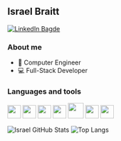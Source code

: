 ## Israel Braitt

[![LinkedIn Bagde](https://img.shields.io/badge/LinkedIn-0077B5?style=for-the-badge&logo=linkedin&logoColor=white)](https://www.linkedin.com/in/israelbraitt/)

### About me
- :floppy_disk: Computer Engineer
- :computer: Full-Stack Developer

### Languages and tools
<img><img height="30" src="https://github.com/abranhe/programming-languages-logos/blob/master/src/python/python.png"></img>
<img><img height="30" src="https://github.com/abranhe/programming-languages-logos/blob/master/src/java/java.png"></img>
<img><img height="30" src="https://github.com/abranhe/programming-languages-logos/blob/master/src/c/c.png"></img>
<img><img height="30" src="https://github.com/isocpp/logos/blob/master/cpp_logo.png"></img>
<img><img height="35" src="https://github.com/abranhe/programming-languages-logos/blob/master/src/php/php.png"></img>
<img><img height="30" src="https://github.com/abranhe/programming-languages-logos/blob/master/src/html/html.png"></img>
<img><img height="30" src="https://avatars.githubusercontent.com/u/1517864?s=200&v=4"></img>

![Israel GitHub Stats](https://github-readme-stats.vercel.app/api?username=israelbraitt&show_icons=true&title_color=fff&icon_color=79ff97&text_color=9f9f9f&bg_color=2b2b2b)
![Top Langs](https://github-readme-stats.vercel.app/api/top-langs/?username=israelbraitt&show_icons=true&layout=compact&langs_count=10&title_color=fff&icon_color=79ff97&text_color=9f9f9f&bg_color=2b2b2b)

<!--
**israelbraitt/israelbraitt** is a ✨ _special_ ✨ repository because its `README.md` (this file) appears on your GitHub profile.
